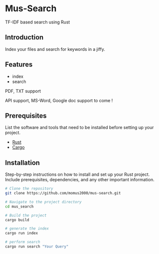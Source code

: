 # Mus-Search

TF-IDF based search using Rust

## Introduction

Index your files and search for keywords in a jiffy.

## Features

- index
- search

PDF, TXT support

API support, MS-Word, Google doc support to come !

## Prerequisites

List the software and tools that need to be installed before setting up your project.

- [Rust](https://www.rust-lang.org/tools/install)
- [Cargo](https://doc.rust-lang.org/cargo/getting-started/installation.html)

## Installation

Step-by-step instructions on how to install and set up your Rust project. Include prerequisites, dependencies, and any other important information.

```sh
# Clone the repository
git clone https://github.com/momus2000/mus-search.git

# Navigate to the project directory
cd mus_search

# Build the project
cargo build

# generate the index
cargo run index

# perform search
cargo run search "Your Query"

```